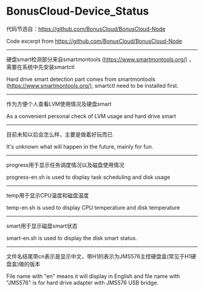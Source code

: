 # BonusCloud-Device_Status
代码节选自：https://github.com/BonusCloud/BonusCloud-Node

Code excerpt from https://github.com/BonusCloud/BonusCloud-Node

----------------------------------------------------------------------------------------------------------------------

硬盘smart检测部分来自smartmontools (https://www.smartmontools.org/) ，需要在系统中先安装smartctl

Hard drive smart detection part comes from smartmontools (https://www.smartmontools.org/), smartctl need to be installed first.

----------------------------------------------------------------------------------------------------------------------

作为方便个人查看LVM使用情况及硬盘smart

As a convenient personal check of LVM usage and hard drive smart

----------------------------------------------------------------------------------------------------------------------

目前未知以后会怎么样，主要是做着好玩而已

It's unknown what will happen in the future, mainly for fun.

----------------------------------------------------------------------------------------------------------------------

progress用于显示任务调度情况以及磁盘使用情况

progress-en.sh is used to display task scheduling and disk usage

----------------------------------------------------------------------------------------------------------------------

temp用于显示CPU温度和磁盘温度

temp-en.sh is used to display CPU temperature and disk temperature

----------------------------------------------------------------------------------------------------------------------

smart用于显示磁盘smart状态

smart-en.sh is used to display the disk smart status.

----------------------------------------------------------------------------------------------------------------------

文件名结尾带cn表示是显示中文，带H1的表示为JMS576主控硬盘盒(常见于H1硬盘盒)做的版本

File name with "en" means it will display in English and file name with "JMS576" is for hard drive adapter with JMS576 USB bridge.
